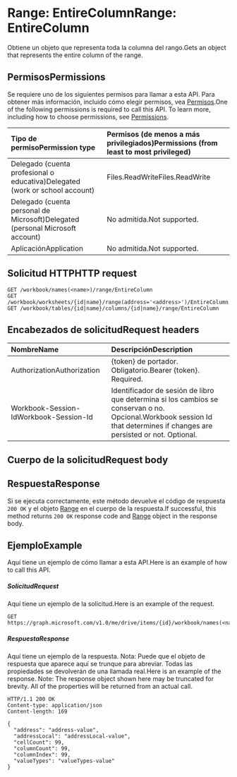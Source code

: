 # <a name="range-entirecolumn"></a><span data-ttu-id="84910-101">Range: EntireColumn</span><span class="sxs-lookup"><span data-stu-id="84910-101">Range: EntireColumn</span></span>

<span data-ttu-id="84910-102">Obtiene un objeto que representa toda la columna del rango.</span><span class="sxs-lookup"><span data-stu-id="84910-102">Gets an object that represents the entire column of the range.</span></span>
## <a name="permissions"></a><span data-ttu-id="84910-103">Permisos</span><span class="sxs-lookup"><span data-stu-id="84910-103">Permissions</span></span>
<span data-ttu-id="84910-p101">Se requiere uno de los siguientes permisos para llamar a esta API. Para obtener más información, incluido cómo elegir permisos, vea [Permisos](../../../concepts/permissions_reference.md).</span><span class="sxs-lookup"><span data-stu-id="84910-p101">One of the following permissions is required to call this API. To learn more, including how to choose permissions, see [Permissions](../../../concepts/permissions_reference.md).</span></span>

|<span data-ttu-id="84910-106">Tipo de permiso</span><span class="sxs-lookup"><span data-stu-id="84910-106">Permission type</span></span>      | <span data-ttu-id="84910-107">Permisos (de menos a más privilegiados)</span><span class="sxs-lookup"><span data-stu-id="84910-107">Permissions (from least to most privileged)</span></span>              |
|:--------------------|:---------------------------------------------------------|
|<span data-ttu-id="84910-108">Delegado (cuenta profesional o educativa)</span><span class="sxs-lookup"><span data-stu-id="84910-108">Delegated (work or school account)</span></span> | <span data-ttu-id="84910-109">Files.ReadWrite</span><span class="sxs-lookup"><span data-stu-id="84910-109">Files.ReadWrite</span></span>    |
|<span data-ttu-id="84910-110">Delegado (cuenta personal de Microsoft)</span><span class="sxs-lookup"><span data-stu-id="84910-110">Delegated (personal Microsoft account)</span></span> | <span data-ttu-id="84910-111">No admitida.</span><span class="sxs-lookup"><span data-stu-id="84910-111">Not supported.</span></span>    |
|<span data-ttu-id="84910-112">Aplicación</span><span class="sxs-lookup"><span data-stu-id="84910-112">Application</span></span> | <span data-ttu-id="84910-113">No admitida.</span><span class="sxs-lookup"><span data-stu-id="84910-113">Not supported.</span></span> |

## <a name="http-request"></a><span data-ttu-id="84910-114">Solicitud HTTP</span><span class="sxs-lookup"><span data-stu-id="84910-114">HTTP request</span></span>
<!-- { "blockType": "ignored" } -->
```http
GET /workbook/names(<name>)/range/EntireColumn
GET /workbook/worksheets/{id|name}/range(address='<address>')/EntireColumn
GET /workbook/tables/{id|name}/columns/{id|name}/range/EntireColumn

```
## <a name="request-headers"></a><span data-ttu-id="84910-115">Encabezados de solicitud</span><span class="sxs-lookup"><span data-stu-id="84910-115">Request headers</span></span>
| <span data-ttu-id="84910-116">Nombre</span><span class="sxs-lookup"><span data-stu-id="84910-116">Name</span></span>       | <span data-ttu-id="84910-117">Descripción</span><span class="sxs-lookup"><span data-stu-id="84910-117">Description</span></span>|
|:---------------|:----------|
| <span data-ttu-id="84910-118">Authorization</span><span class="sxs-lookup"><span data-stu-id="84910-118">Authorization</span></span>  | <span data-ttu-id="84910-p102">{token} de portador. Obligatorio.</span><span class="sxs-lookup"><span data-stu-id="84910-p102">Bearer {token}. Required.</span></span> |
| <span data-ttu-id="84910-121">Workbook-Session-Id</span><span class="sxs-lookup"><span data-stu-id="84910-121">Workbook-Session-Id</span></span>  | <span data-ttu-id="84910-p103">Identificador de sesión de libro que determina si los cambios se conservan o no. Opcional.</span><span class="sxs-lookup"><span data-stu-id="84910-p103">Workbook session Id that determines if changes are persisted or not. Optional.</span></span>|

## <a name="request-body"></a><span data-ttu-id="84910-124">Cuerpo de la solicitud</span><span class="sxs-lookup"><span data-stu-id="84910-124">Request body</span></span>

## <a name="response"></a><span data-ttu-id="84910-125">Respuesta</span><span class="sxs-lookup"><span data-stu-id="84910-125">Response</span></span>

<span data-ttu-id="84910-126">Si se ejecuta correctamente, este método devuelve el código de respuesta `200 OK` y el objeto [Range](../resources/range.md) en el cuerpo de la respuesta.</span><span class="sxs-lookup"><span data-stu-id="84910-126">If successful, this method returns `200 OK` response code and [Range](../resources/range.md) object in the response body.</span></span>

## <a name="example"></a><span data-ttu-id="84910-127">Ejemplo</span><span class="sxs-lookup"><span data-stu-id="84910-127">Example</span></span>
<span data-ttu-id="84910-128">Aquí tiene un ejemplo de cómo llamar a esta API.</span><span class="sxs-lookup"><span data-stu-id="84910-128">Here is an example of how to call this API.</span></span>
##### <a name="request"></a><span data-ttu-id="84910-129">Solicitud</span><span class="sxs-lookup"><span data-stu-id="84910-129">Request</span></span>
<span data-ttu-id="84910-130">Aquí tiene un ejemplo de la solicitud.</span><span class="sxs-lookup"><span data-stu-id="84910-130">Here is an example of the request.</span></span>
<!-- {
  "blockType": "request",
  "name": "range_entirecolumn"
}-->
```http
GET https://graph.microsoft.com/v1.0/me/drive/items/{id}/workbook/names(<name>)/range/EntireColumn
```

##### <a name="response"></a><span data-ttu-id="84910-131">Respuesta</span><span class="sxs-lookup"><span data-stu-id="84910-131">Response</span></span>
<span data-ttu-id="84910-p104">Aquí tiene un ejemplo de la respuesta. Nota: Puede que el objeto de respuesta que aparece aquí se trunque para abreviar. Todas las propiedades se devolverán de una llamada real.</span><span class="sxs-lookup"><span data-stu-id="84910-p104">Here is an example of the response. Note: The response object shown here may be truncated for brevity. All of the properties will be returned from an actual call.</span></span>
<!-- {
  "blockType": "response",
  "truncated": true,
  "@odata.type": "microsoft.graph.range"
} -->
```http
HTTP/1.1 200 OK
Content-type: application/json
Content-length: 169

{
  "address": "address-value",
  "addressLocal": "addressLocal-value",
  "cellCount": 99,
  "columnCount": 99,
  "columnIndex": 99,
  "valueTypes": "valueTypes-value"
}
```

<!-- uuid: 8fcb5dbc-d5aa-4681-8e31-b001d5168d79
2015-10-25 14:57:30 UTC -->
<!-- {
  "type": "#page.annotation",
  "description": "Range: EntireColumn",
  "keywords": "",
  "section": "documentation",
  "tocPath": ""
}-->